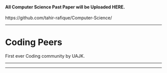 <h4 aligned="center"> All  Computer Science Past Paper will be Uploaded HERE. </h4>
https://github.com/tahir-rafique/Computer-Science/
<hr>

# Coding Peers 
First ever Coding community by UAJK.
<hr>
<hr>
